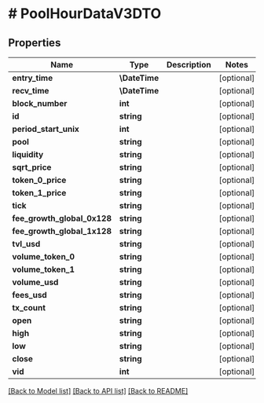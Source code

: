 # # PoolHourDataV3DTO

## Properties

Name | Type | Description | Notes
------------ | ------------- | ------------- | -------------
**entry_time** | **\DateTime** |  | [optional]
**recv_time** | **\DateTime** |  | [optional]
**block_number** | **int** |  | [optional]
**id** | **string** |  | [optional]
**period_start_unix** | **int** |  | [optional]
**pool** | **string** |  | [optional]
**liquidity** | **string** |  | [optional]
**sqrt_price** | **string** |  | [optional]
**token_0_price** | **string** |  | [optional]
**token_1_price** | **string** |  | [optional]
**tick** | **string** |  | [optional]
**fee_growth_global_0x128** | **string** |  | [optional]
**fee_growth_global_1x128** | **string** |  | [optional]
**tvl_usd** | **string** |  | [optional]
**volume_token_0** | **string** |  | [optional]
**volume_token_1** | **string** |  | [optional]
**volume_usd** | **string** |  | [optional]
**fees_usd** | **string** |  | [optional]
**tx_count** | **string** |  | [optional]
**open** | **string** |  | [optional]
**high** | **string** |  | [optional]
**low** | **string** |  | [optional]
**close** | **string** |  | [optional]
**vid** | **int** |  | [optional]

[[Back to Model list]](../../README.md#models) [[Back to API list]](../../README.md#endpoints) [[Back to README]](../../README.md)
